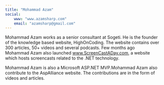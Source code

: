 ```yaml
---
title: "Mohammad Azam"
social: 
    www: "www.azamsharp.com"
    email: "azamsharp@gmail.com"
---
```

Mohammad Azam works as a senior consultant at Sogeti. He is the founder of the knowledge based website, HighOnCoding. The website contains over 300 articles, 50+ videos and several podcasts. Few months ago Mohammad Azam also launched www.ScreenCastADay.com, a website which hosts screencasts related to the .NET technology.
<!--excerpt-->

Mohammad Azam is also a Microsoft ASP.NET MVP.Mohammad Azam also contribute to the AspAlliance website. The contributions are in the form of videos and articles.